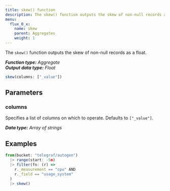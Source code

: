 ```yaml
---
title: skew() function
description: The skew() function outputs the skew of non-null records as a float.
menu:
  flux_0_x:
    name: skew
    parent: Aggregates
    weight: 1
---
```


The `skew()` function outputs the skew of non-null records as a float.

_**Function type:** Aggregate_  
_**Output data type:** Float_

```js
skew(columns: ["_value"])
```

## Parameters

### columns
Specifies a list of columns on which to operate. Defaults to `["_value"]`.

_**Data type:** Array of strings_

## Examples
```js
from(bucket: "telegraf/autogen")
  |> range(start: -5m)
  |> filter(fn: (r) =>
    r._measurement == "cpu" AND
    r._field == "usage_system"
  )
  |> skew()
```
